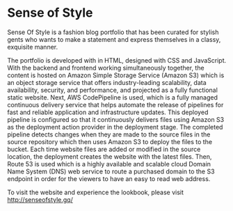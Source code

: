 # Sense of Style

Sense Of Style is a fashion blog portfolio that has been curated for stylish gents who wants to make a statement and express themselves in a classy, exquisite manner.

The portfolio is developed with in HTML, designed with CSS and JavaScript. With the backend and frontend working simultaneously together, the content is hosted on Amazon Simple Storage Service (Amazon S3) which is an object storage service that offers industry-leading scalability, data availability, security, and performance, and projected as a fully functional static website. Next, AWS CodePipeline is used, which is a fully managed continuous delivery service that helps automate the release of pipelines for fast and reliable application and infrastructure updates. This deployed pipeline is configured so that it continuously delivers files using Amazon S3 as the deployment action provider in the deployment stage. The completed pipeline detects changes when they are made to the source files in the source repository which then uses Amazon S3 to deploy the files to the bucket. Each time website files are added or modified in the source location, the deployment creates the website with the latest files. Then, Route 53 is used which is a highly available and scalable cloud Domain Name System (DNS) web service to route a purchased domain to the S3 endpoint in order for the viewers to have an easy to read web address.

To visit the website and experience the lookbook, please visit http://senseofstyle.gq/

